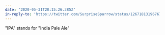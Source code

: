 ```yaml
---
date: '2020-05-31T20:15:26.385Z'
in-reply-to: 'https://twitter.com/SurpriseSparrow/status/1267181319676743682?s=19'
---
```


"IPA" stands for "India Pale Ale"
